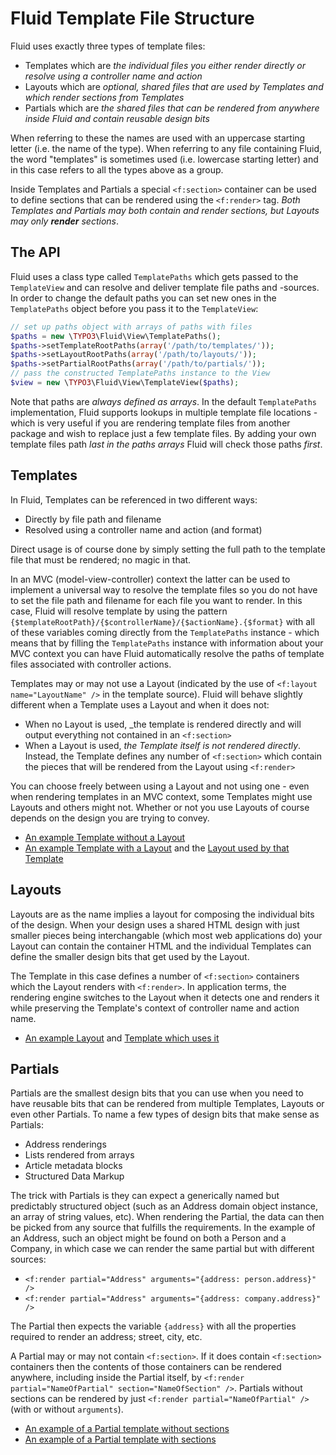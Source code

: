 Fluid Template File Structure
=============================

Fluid uses exactly three types of template files:

* Templates which are _the individual files you either render directly or resolve using a controller name and action_
* Layouts which are _optional, shared files that are used by Templates and which render sections from Templates_
* Partials which are _the shared files that can be rendered from anywhere inside Fluid and contain reusable design bits_

When referring to these the names are used with an uppercase starting letter (i.e. the name of the type). When referring to any
file containing Fluid, the word "templates" is sometimes used (i.e. lowercase starting letter) and in this case refers to all the
types above as a group.

Inside Templates and Partials a special `<f:section>` container can be used to define sections that can be rendered using the
`<f:render>` tag. _Both Templates and Partials may both contain and render sections, but Layouts may only **render** sections_.

The API
-------

Fluid uses a class type called `TemplatePaths` which gets passed to the `TemplateView` and can resolve and deliver template file
paths and -sources. In order to change the default paths you can set new ones in the `TemplatePaths` object before you pass it to
the `TemplateView`:

```php
// set up paths object with arrays of paths with files
$paths = new \TYPO3\Fluid\View\TemplatePaths();
$paths->setTemplateRootPaths(array('/path/to/templates/'));
$paths->setLayoutRootPaths(array('/path/to/layouts/'));
$paths->setPartialRootPaths(array('/path/to/partials/'));
// pass the constructed TemplatePaths instance to the View
$view = new \TYPO3\Fluid\View\TemplateView($paths);
```

Note that paths are _always defined as arrays_. In the default `TemplatePaths` implementation, Fluid supports lookups in multiple
template file locations - which is very useful if you are rendering template files from another package and wish to replace just
a few template files. By adding your own template files path _last in the paths arrays_ Fluid will check those paths _first_.

Templates
---------

In Fluid, Templates can be referenced in two different ways:

* Directly by file path and filename
* Resolved using a controller name and action (and format)

Direct usage is of course done by simply setting the full path to the template file that must be rendered; no magic in that.

In an MVC (model-view-controller) context the latter can be used to implement a universal way to resolve the template files so
you do not have to set the file path and filename for each file you want to render. In this case, Fluid will resolve template by
using the pattern `{$templateRootPath}/{$controllerName}/{$actionName}.{$format}` with all of these variables coming directly from
the `TemplatePaths` instance - which means that by filling the `TemplatePaths` instance with information about your MVC context
you can have Fluid automatically resolve the paths of template files associated with controller actions.

Templates may or may not use a Layout (indicated by the use of `<f:layout name="LayoutName" />` in the template source). Fluid
will behave slightly different when a Template uses a Layout and when it does not:

* When no Layout is used, _the template is rendered directly and will output everything not contained in an `<f:section>`
* When a Layout is used, _the Template itself is not rendered directly_. Instead, the Template defines any number of `<f:section>`
  which contain the pieces that will be rendered from the Layout using `<f:render>`

You can choose freely between using a Layout and not using one - even when rendering templates in an MVC context, some Templates
might use Layouts and others might not. Whether or not you use Layouts of course depends on the design you are trying to convey.

* [An example Template without a Layout](../examples/Singles/LayoutLess.html)
* [An example Template with a Layout](../examples/TemplatesA/Default/Default.html) and the
  [Layout used by that Template](../examples/LayoutsA/Default.html)

Layouts
-------

Layouts are as the name implies a layout for composing the individual bits of the design. When your design uses a shared HTML
design with just smaller pieces being interchangable (which most web applications do) your Layout can contain the container HTML
and the individual Templates can define the smaller design bits that get used by the Layout.

The Template in this case defines a number of `<f:section>` containers which the Layout renders with `<f:render>`. In application
terms, the rendering engine switches to the Layout when it detects one and renders it while preserving the Template's context of
controller name and action name.

* [An example Layout](../examples/LayoutsA/Default.html) and [Template which uses it](../examples/TemplatesA/Default/Default.html)

Partials
--------

Partials are the smallest design bits that you can use when you need to have reusable bits that can be rendered from multiple
Templates, Layouts or even other Partials. To name a few types of design bits that make sense as Partials:

* Address renderings
* Lists rendered from arrays
* Article metadata blocks
* Structured Data Markup

The trick with Partials is they can expect a generically named but predictably structured object (such as an Address domain
object instance, an array of string values, etc). When rendering the Partial, the data can then be picked from any source that
fulfills the requirements. In the example of an Address, such an object might be found on both a Person and a Company, in which
case we can render the same partial but with different sources:

* `<f:render partial="Address" arguments="{address: person.address}" />`
* `<f:render partial="Address" arguments="{address: company.address}" />`

The Partial then expects the variable `{address}` with all the properties required to render an address; street, city, etc.

A Partial may or may not contain `<f:section>`. If it does contain `<f:section>` containers then the contents of those containers
can be rendered anywhere, including inside the Partial itself, by `<f:render partial="NameOfPartial" section="NameOfSection" />`.
Partials without sections can be rendered by just `<f:render partial="NameOfPartial" />` (with or without `arguments`).

* [An example of a Partial template without sections](../examples/PartialsA/FirstPartial.html)
* [An example of a Partial template with sections](../examples/PartialsA/Structures.html)
